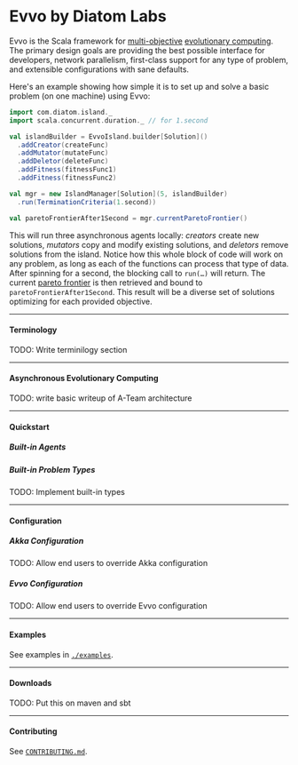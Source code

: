 # Evvo by Diatom Labs

Evvo is the Scala framework for [multi-objective](https://en.wikipedia.org/wiki/Multi-objective_optimization) [evolutionary computing](https://en.wikipedia.org/wiki/Evolutionary_computation). The primary design goals are providing the best possible interface for developers, network parallelism, first-class support for any type of problem, and extensible configurations with sane defaults.

Here's an example showing how simple it is to set up and solve a basic problem (on one machine) using Evvo:

```scala
import com.diatom.island._
import scala.concurrent.duration._ // for 1.second

val islandBuilder = EvvoIsland.builder[Solution]()
  .addCreator(createFunc)
  .addMutator(mutateFunc)
  .addDeletor(deleteFunc)
  .addFitness(fitnessFunc1)
  .addFitness(fitnessFunc2)

val mgr = new IslandManager[Solution](5, islandBuilder)
  .run(TerminationCriteria(1.second))

val paretoFrontierAfter1Second = mgr.currentParetoFrontier()
```

This will run three asynchronous agents locally: _creators_ create new solutions, _mutators_ copy and modify existing solutions, and _deletors_ remove solutions from the island. Notice how this whole block of code will work on any problem, as long as each of the functions can process that type of data. After spinning for a second, the blocking call to `run(…)` will return. The current [pareto frontier](https://en.wikipedia.org/wiki/Pareto_efficiency#Use_in_engineering) is then retrieved and bound to `paretoFrontierAfter1Second`. This result will be a diverse set of solutions optimizing for each provided objective. 

-------------------------------------------------------------------------------
#### Terminology
TODO: Write terminilogy section

-------------------------------------------------------------------------------
#### Asynchronous Evolutionary Computing
TODO: write basic writeup of A-Team architecture

-------------------------------------------------------------------------------
#### Quickstart
##### Built-in Agents
##### Built-in Problem Types
TODO: Implement built-in types

-------------------------------------------------------------------------------
#### Configuration
##### Akka Configuration
TODO: Allow end users to override Akka configuration
##### Evvo Configuration
TODO: Allow end users to override Evvo configuration

-------------------------------------------------------------------------------
#### Examples

See examples in [`./examples`](examples).

-------------------------------------------------------------------------------
#### Downloads
TODO: Put this on maven and sbt

-------------------------------------------------------------------------------
#### Contributing
See [`CONTRIBUTING.md`](CONTRIBUTING.md).
